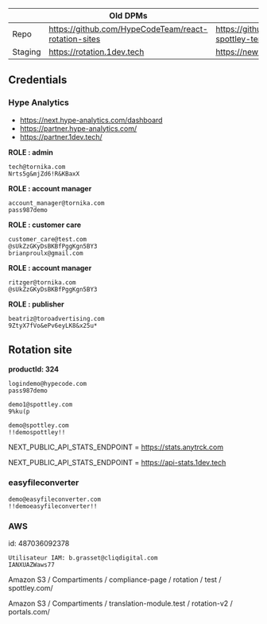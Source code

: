 |  | Old DPMs | New DPMs |
| ------ | ------ | ------ |
| Repo | https://github.com/HypeCodeTeam/react-rotation-sites  | https://github.com/HypeCodeTeam/dpm-spottley-template-sites |
| Staging | https://rotation.1dev.tech | https://new-rotation.1dev.tech |

## Credentials

### Hype Analytics

- https://next.hype-analytics.com/dashboard
- https://partner.hype-analytics.com/
- https://partner.1dev.tech/


**ROLE : admin** 
```
tech@tornika.com
Nrts5g&mjZd6!R&KBaxX
```

**ROLE : account manager**
```
account_manager@tornika.com
pass987demo
```

**ROLE : customer care**
```
customer_care@test.com
@sUkZzGKyDsBKBfPggKgn5BY3
brianproulx@gmail.com
```
 
 **ROLE : account manager**
```
ritzger@tornika.com
@sUkZzGKyDsBKBfPggKgn5BY3
```
 
**ROLE : publisher**
```
beatriz@toroadvertising.com
9ZtyX7fVo&ePv6eyLK8&x25u*
```

## Rotation site

**productId: 324**
```
logindemo@hypecode.com
pass987demo
```

```
demo1@spottley.com
9%ku(p
```

```
demo@spottley.com
!!demospottley!!
```

NEXT_PUBLIC_API_STATS_ENDPOINT = https://stats.anytrck.com

NEXT_PUBLIC_API_STATS_ENDPOINT = https://api-stats.1dev.tech


[](https://partner.hype-analytics.com/)

[](https://partner.1dev.tech)


### easyfileconverter

```
demo@easyfileconverter.com
!!demoeasyfileconverter!!
```

### AWS

id: 487036092378

```
Utilisateur IAM: b.grasset@cliqdigital.com
IANXUAZWaws77
```

Amazon S3 / Compartiments / compliance-page / rotation / test / spottley.com/

Amazon S3 / Compartiments / translation-module.test / rotation-v2 / portals.com/

